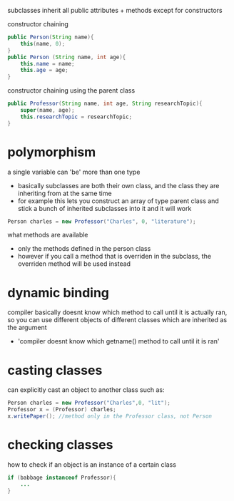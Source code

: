 subclasses inherit all public attributes + methods except for constructors

constructor chaining
```java
public Person(String name){  
    this(name, 0);  
}  
public Person (String name, int age){  
    this.name = name;  
    this.age = age;  
}
```

constructor chaining using the parent class
```java
public Professor(String name, int age, String researchTopic){  
    super(name, age);  
    this.researchTopic = researchTopic;  
}
```

# polymorphism
a single variable can 'be' more than one type
- basically subclasses are both their own class, and the class they are inheriting from at the same time
- for example this lets you construct an array of type parent class and stick a bunch of inherited subclasses into it and it will work

```java
Person charles = new Professor("Charles", 0, "literature");
```
what methods are available
- only the methods defined in the person class
- however if you call a method that is overriden in the subclass, the overriden method will be used instead

# dynamic binding
compiler basically doesnt know which method to call until it is actually ran, so you can use different objects of different classes which are inherited as the argument
- 'compiler doesnt know which getname() method to call until it is ran'

# casting classes
can explicitly cast an object to another class such as:
```java
Person charles = new Professor("Charles",0, "lit");
Professor x = (Professor) charles;
x.writePaper(); //method only in the Professor class, not Person
```


# checking classes
how to check if an object is an instance of a certain class
```java
if (babbage instanceof Professor){
	...
}
```